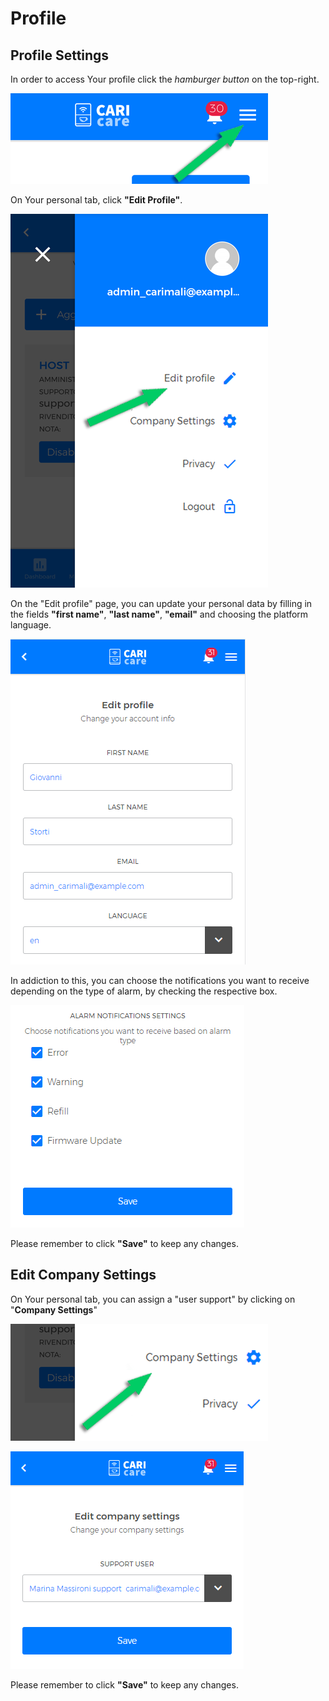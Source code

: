 # Profile

## Profile Settings

In order to access Your profile click the *hamburger button* on the top-right. 

<kbd>![Profile](_images/Profilo-01.png)</kbd>

On Your personal tab, click **"Edit Profile"**.

<kbd>![Edit Profile](_images/Profile-02.png)</kbd>

On the "Edit profile" page, you can update your personal data by filling in the fields **"first name"**, **"last name"**, **"email"** and choosing the platform language.

<kbd>![Dati personali](_images/Profile-02a.png)</kbd>

In addiction to this, you can choose the notifications you want to receive depending on the type of alarm, by checking the respective box.

<kbd>![Notifiche da ricevere](_images/Profile-02b.png)</kbd>

Please remember to click **"Save"** to keep any changes.


## Edit Company Settings

On Your personal tab, you can assign a "user support" by clicking on "**Company Settings**"

<kbd>![Company Settings](_images/Profile-03-companysettings.png)</kbd>

<kbd>![Company Settings Detail](_images/Profile-03-companysettings-b.png)</kbd>

Please remember to click **"Save"** to keep any changes.





